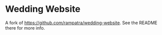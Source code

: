 # Wedding Website

A fork of https://github.com/rampatra/wedding-website. See the README there for more info.
